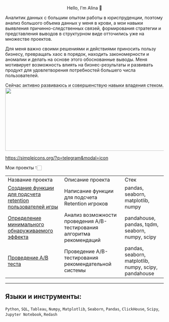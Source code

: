 <div id="header" align="center"
    <h1> Hello, I'm Alina 👋 </h1>
</div>

Аналитик данных с большим опытом работы в юриспруденции, поэтому анализ большого объема данных у меня в крови, а мои навыки выявления причинно-следственных связей, формирования стратегии и представления выводов в структурном виде отточились уже на множестве проектов. 

Для меня важно своими решениями и действиями приносить пользу бизнесу, превращать хаос в порядок, находить закономерности и аномалии и делать на основе этого обоснованные выводы. Меня мотивирует возможность влиять на бизнес-результаты и развивать продукт для удовлетворения потребностей большего числа пользователей.

Сейчас активно развиваюсь и совершенствую навыки владения стеком.
<a href="https://t.me/Alina_M002">
  <img src="https://simpleicons.org/?q=telegram&modal=icon" width="600" height="200" width="600">
</a>

https://simpleicons.org/?q=telegram&modal=icon

Мои проекты 👇🏻


<table>
    <tr>
        <td>Название проекта</td>
        <td>Описание проекта</td>
        <td>Стек</td>
    </tr>
    <tr>
        <td> <a href="https://github.com/AlinaM234/Retention">Создание функции для подсчета retention пользователей игры </a> </td>
        <td>Написание функции для подсчета Retention игроков</td>
        <td>pandas, seaborn, matplotlib, numpy</td>
    </tr>
    <tr>
        <td><a href="https://github.com/AlinaM234/Sample-size-MDE/tree/main">Определение минимального обнаруживаемого эффекта</a> </td>
        <td>Анализ возможности проведения A/B-тестирования алгоритма рекомендаций</td>
        <td>pandahouse, pandas, tqdm, seaborn, numpy, scipy</td>
    </tr>
    <tr>
        <td><a href="https://github.com/AlinaM234/AB-test/tree/main">Проведение A/B теста</a></td>
        <td>Проведение A/B-тестирования рекомендательной системы</td>
        <td>pandas, seaborn, matplotlib, numpy, scipy, pandahouse</td>
    </tr>
</table>


---
## Языки и инструменты:
`Python`, `SQL`, `Tableau`, `Numpy`, `Matplotlib`, `Seaborn`, `Pandas`, `ClickHouse`, `Scipy`, `Jupyter Notebook`, `Redash`


<!--
**AlinaM234/AlinaM234** is a ✨ _special_ ✨ repository because its `README.md` (this file) appears on your GitHub profile.

Here are some ideas to get you started:

- 🔭 I’m currently working on ...
- 🌱 I’m currently learning ...
- 👯 I’m looking to collaborate on ...
- 🤔 I’m looking for help with ...
- 💬 Ask me about ...
- 📫 How to reach me: ...
- 😄 Pronouns: ...
- ⚡ Fun fact: ...
-->
